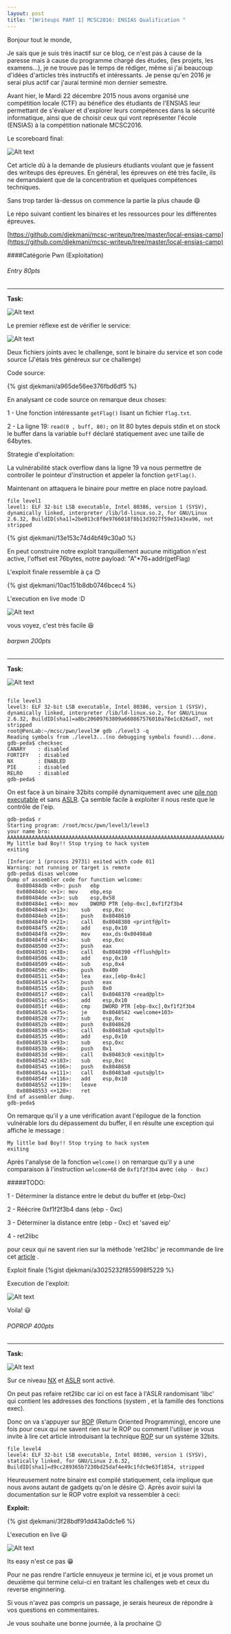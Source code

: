 ```yaml
---
layout: post
title: "[Writeups PART 1] MCSC2016: ENSIAS Qualification "
---
```

Bonjour tout le monde,

Je sais que je suis très inactif sur ce blog, ce n'est pas à cause de la paresse mais à cause du programme chargé des études, (les projets, les examens...), je ne trouve pas le temps de rédiger, même si j'ai beaucoup d'idées d'articles très instructifs et intéressants. Je pense qu'en 2016 je serai plus actif car j'aurai terminé mon dernier semestre.

Avant hier, le Mardi 22 décembre 2015 nous avons organisé une compétition locale (CTF) au bénéfice des étudiants de l'ENSIAS leur permettant de s'évaluer et d'explorer leurs compétences dans la sécurité informatique, ainsi que de choisir ceux qui vont représenter l'école (ENSIAS) à la compétition nationale MCSC2016.













Le scoreboard final:

![Alt text](/public/images/scoreboard.png "scoreboard")

Cet article dû à la demande de plusieurs étudiants voulant que je fassent des writeups des épreuves. En général, les épreuves on été très facile, ils ne demandaient que de la concentration et quelques compétences techniques.

Sans trop tarder là-dessus on commence la partie la plus chaude :smile:

Le répo suivant contient les binaires et les ressources pour les différentes épreuves.

[https://github.com/djekmani/mcsc-writeup/tree/master/local-ensias-camp](https://github.com/djekmani/mcsc-writeup/tree/master/local-ensias-camp)

####Catégorie Pwn (Exploitation)

###### Entry 80pts
<hr>

**Task:**


![Alt text](/public/images/entry.png "entry task")

Le premier réflexe est de vérifier le service:


![Alt text](/public/images/test-serv1.png "testing")

Deux fichiers joints avec le challenge, sont le binaire du service et son code source (J'étais très généreux sur ce challenge)

Code source:

{% gist djekmani/a965de56ee376fbd6df5 %}

En analysant ce code source on remarque deux choses:

1 - Une fonction intéressante `getFlag()`  lisant un fichier `flag.txt`.


2 - La ligne 19: `read(0 , buff, 80);` on lit 80 bytes depuis stdin et on stock le buffer dans la variable `buff` déclaré 
statiquement avec une taille de 64bytes.



Strategie d'exploitation:

La vulnérabilité stack overflow dans la ligne 19 va nous permettre de controller le pointeur d'instruction et appeler la fonction `getFlag()`.

Maintenant on attaquera le binaire pour mettre en place notre payload.

```
file level1
level1: ELF 32-bit LSB executable, Intel 80386, version 1 (SYSV), dynamically linked, interpreter /lib/ld-linux.so.2, for GNU/Linux 2.6.32, BuildID[sha1]=2be013c8f0e9766018f8b13d3927f59e3143ea96, not stripped

```


{% gist djekmani/13e153c74d4bf49c30a0 %}

En peut construire notre exploit tranquillement aucune mitigation n'est active, l'offset est 76bytes, notre payload: "A"*76+addr(getFlag)



L'exploit finale ressemble à ça :blush:

{% gist djekmani/10ac151b8db0746bcec4 %}

L'execution en live mode :D

![Alt text](/public/images/exp1.png "pwn1")

vous voyez, c'est très facile :laughing:


###### barpwn 200pts
<hr>

**Task:**


![Alt text](/public/images/barpwn.png "barpwn task")

```

file level3 
level3: ELF 32-bit LSB executable, Intel 80386, version 1 (SYSV), dynamically linked, interpreter /lib/ld-linux.so.2, for GNU/Linux 2.6.32, BuildID[sha1]=a8bc20609763809a660867576010a78e1c826ad7, not stripped
root@PenLab:~/mcsc/pwn/level3# gdb ./level3 -q
Reading symbols from ./level3...(no debugging symbols found)...done.
gdb-peda$ checksec
CANARY    : disabled
FORTIFY   : disabled
NX        : ENABLED
PIE       : disabled
RELRO     : disabled
gdb-peda$ 
```


On est face à un binaire 32bits compilé dynamiquement avec une [pile non executable](https://en.wikipedia.org/wiki/NX_bit) et sans [ASLR](https://fr.wikipedia.org/wiki/Address_space_layout_randomization). Ça semble facile à exploiter il nous reste que le contrôle de l'eip.

```
gdb-peda$ r 
Starting program: /root/mcsc/pwn/level3/level3 
your name bro: AAAAAAAAAAAAAAAAAAAAAAAAAAAAAAAAAAAAAAAAAAAAAAAAAAAAAAAAAAAAAAAAAAAAAAAAAAAAAAAAAAAAAAAAAAAAAAAAAAAAAAAAAAAAAAAAAAAAAAAAAAAAAAA
My little bad Boy!! Stop trying to hack system
exiting

[Inferior 1 (process 29731) exited with code 01]
Warning: not running or target is remote
gdb-peda$ disas welcome
Dump of assembler code for function welcome:
   0x080484db <+0>:	push   ebp
   0x080484dc <+1>:	mov    ebp,esp
   0x080484de <+3>:	sub    esp,0x58
   0x080484e1 <+6>:	mov    DWORD PTR [ebp-0xc],0xf1f2f3b4
   0x080484e8 <+13>:	sub    esp,0xc
   0x080484eb <+16>:	push   0x8048610
   0x080484f0 <+21>:	call   0x8048380 <printf@plt>
   0x080484f5 <+26>:	add    esp,0x10
   0x080484f8 <+29>:	mov    eax,ds:0x80498a0
   0x080484fd <+34>:	sub    esp,0xc
   0x08048500 <+37>:	push   eax
   0x08048501 <+38>:	call   0x8048390 <fflush@plt>
   0x08048506 <+43>:	add    esp,0x10
   0x08048509 <+46>:	sub    esp,0x4
   0x0804850c <+49>:	push   0x400
   0x08048511 <+54>:	lea    eax,[ebp-0x4c]
   0x08048514 <+57>:	push   eax
   0x08048515 <+58>:	push   0x0
   0x08048517 <+60>:	call   0x8048370 <read@plt>
   0x0804851c <+65>:	add    esp,0x10
   0x0804851f <+68>:	cmp    DWORD PTR [ebp-0xc],0xf1f2f3b4
   0x08048526 <+75>:	je     0x8048542 <welcome+103>
   0x08048528 <+77>:	sub    esp,0xc
   0x0804852b <+80>:	push   0x8048620
   0x08048530 <+85>:	call   0x80483a0 <puts@plt>
   0x08048535 <+90>:	add    esp,0x10
   0x08048538 <+93>:	sub    esp,0xc
   0x0804853b <+96>:	push   0x1
   0x0804853d <+98>:	call   0x80483c0 <exit@plt>
   0x08048542 <+103>:	sub    esp,0xc
   0x08048545 <+106>:	push   0x8048658
   0x0804854a <+111>:	call   0x80483a0 <puts@plt>
   0x0804854f <+116>:	add    esp,0x10
   0x08048552 <+119>:	leave  
   0x08048553 <+120>:	ret    
End of assembler dump.
gdb-peda$ 
```
On remarque qu'il y a une vérification avant l'épilogue de la fonction vulnérable lors du dépassement du buffer, il en résulte une exception qui affiche le message :


```
My little bad Boy!! Stop trying to hack system
exiting
```

Après l'analyse de la fonction `welcome()` on remarque qu'il y a une comparaison à l'instruction `welcome+68` de `0xf1f2f3b4` avec `(ebp - 0xc)`

#####TODO:

1 - Déterminer la distance entre le debut du buffer et (ebp-0xc)

2 - Réécrire  0xf1f2f3b4 dans (ebp - 0xc)

3 - Déterminer la distance entre (ebp - 0xc) et 'saved eip'

4 - ret2libc

pour ceux qui ne savent rien sur la méthode 'ret2libc' je recommande de lire cet [article](https://www.exploit-db.com/docs/17131.pdf) .

Exploit finale
{%gist djekmani/a3025232f855998f5229 %}

Execution de l'exploit:

![Alt text](/public/images/exp3.png "pwn3")

Voila! :smiley:

###### POPROP 400pts
<hr>

**Task:**


![Alt text](/public/images/poprop.png "poprop task")


Sur ce niveau [NX](https://en.wikipedia.org/wiki/NX_bit) et [ASLR](https://fr.wikipedia.org/wiki/Address_space_layout_randomization) sont activé.

On peut pas refaire ret2libc car ici on est face à l'ASLR randomisant 'libc' qui contient les addresses des fonctions (system , et la famille des fonctions exec). 

Donc on va s'appuyer sur [ROP](https://en.wikipedia.org/wiki/Return-oriented_programming) (Return Oriented Programming), encore une fois pour ceux qui ne savent rien sur le ROP ou comment l'utiliser je vous invite à lire cet article introduisant la technique [ROP](https://www.exploit-db.com/docs/28479.pdf) sur un système 32bits.



```
file level4
level4: ELF 32-bit LSB executable, Intel 80386, version 1 (SYSV), statically linked, for GNU/Linux 2.6.32, BuildID[sha1]=d9cc289365b7230bd25daf4e49c1fdc9e63f1854, stripped
```


Heureusement notre binaire est compilé statiquement, cela implique que nous avons autant de gadgets qu'on le désire :wink:. Après avoir suivi la documentation sur le ROP votre exploit va ressembler à ceci:


**Exploit:**

{% gist djekmani/3f28bdf91dd43a0dc1e6 %}


L'execution en live :smiley:


![Alt text](/public/images/exp4.png "exp4")

Its easy n'est ce pas :grin:


Pour ne pas rendre l'article ennuyeux je termine ici, et je vous promet un deuxième qui termine celui-ci en traitant les challenges web et ceux du reverse enginnering.

Si vous n'avez pas compris un passage, je serais heureux de répondre à vos questions en commentaires.

Je vous souhaite une bonne journée, à la prochaine :wink:
